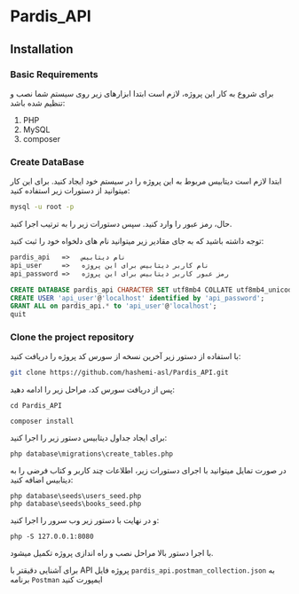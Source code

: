 # Pardis_API

## Installation


### Basic Requirements

برای شروع به کار این پروژه، لازم است ابتدا ابزارهای زیر روی سیستم شما نصب و تنظیم شده باشد:  

1. PHP
2. MySQL
3. composer  

### Create DataBase

ابتدا لازم است دیتابیس مربوط به این پروژه را در سیستم خود ایجاد کنید. برای این کار میتوانید از دستورات زیر استفاده کنید:  

```bash
mysql -u root -p
```
حال، رمز عبور را وارد کنید. سپس دستورات زیر را به ترتیب اجرا کنید.  

توجه داشته باشید که به جای مقادیر زیر میتوانید نام های دلخواه خود را ثبت کنید:  

```txt
pardis_api   =>   نام دیتابیس
api_user     =>   نام کاربر دیتابیس برای این پروژه
api_password =>   رمز عبور کاربر دیتابیس برای این پروژه
```


```sql
CREATE DATABASE pardis_api CHARACTER SET utf8mb4 COLLATE utf8mb4_unicode_ci;
CREATE USER 'api_user'@'localhost' identified by 'api_password';
GRANT ALL on pardis_api.* to 'api_user'@'localhost';
quit
```

### Clone the project repository

با استفاده از دستور زیر آخرین نسخه از سورس کد پروژه را دریافت کنید:  

```bash
git clone https://github.com/hashemi-asl/Pardis_API.git 
```

پس از دریافت سورس کد، مراحل زیر را ادامه دهید:  

```
cd Pardis_API

composer install
```

برای ایجاد جداول دیتابیس دستور زیر را اجرا کنید: 

```
php database\migrations\create_tables.php
```

در صورت تمایل میتوانید با اجرای دستورات زیر، اطلاعات چند کاربر و کتاب فرضی را به دیتابیس اضافه کنید: 

```
php database\seeds\users_seed.php
php database\seeds\books_seed.php
```

و در نهایت با دستور زیر وب سرور را اجرا کنید:  

```
php -S 127.0.0.1:8080
```

با اجرا دستور بالا مراحل نصب و راه اندازی پروژه تکمیل میشود.  

برای آشنایی دقیقتر با API پروژه فایل `pardis_api.postman_collection.json` به برنامه `Postman` ایمپورت کنید